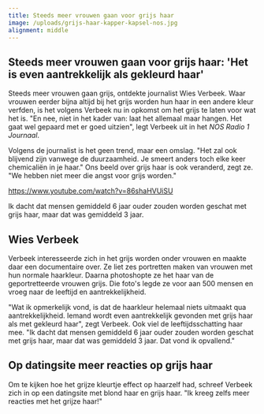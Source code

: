 ```yaml
---
title: Steeds meer vrouwen gaan voor grijs haar
image: /uploads/grijs-haar-kapper-kapsel-nos.jpg
alignment: middle
---
```


## Steeds meer vrouwen gaan voor grijs haar: 'Het is even aantrekkelijk als gekleurd haar'

Steeds meer vrouwen gaan grijs, ontdekte journalist Wies Verbeek. Waar vrouwen eerder bijna altijd bij het grijs worden hun haar in een andere kleur verfden, is het volgens Verbeek nu in opkomst om het grijs te laten voor wat het is. "En nee, niet in het kader van: laat het allemaal maar hangen. Het gaat wel gepaard met er goed uitzien", legt Verbeek uit in het&nbsp;*NOS Radio 1 Journaal*.

Volgens de journalist is het geen trend, maar een omslag. "Het zal ook blijvend zijn vanwege de duurzaamheid. Je smeert anders toch elke keer chemicaliën in je haar." Ons beeld over grijs haar is ook veranderd, zegt ze. "We hebben niet meer die angst voor grijs worden."

https://www.youtube.com/watch?v=86shaHVUiSU

Ik dacht dat mensen gemiddeld 6 jaar ouder zouden worden geschat met grijs haar, maar dat was gemiddeld 3 jaar.

## Wies Verbeek

Verbeek interesseerde zich in het grijs worden onder vrouwen en maakte daar een documentaire over. Ze liet zes portretten maken van vrouwen met hun normale haarkleur. Daarna photoshopte ze het haar van de geportretteerde vrouwen grijs. Die foto's legde ze voor aan 500 mensen en vroeg naar de leeftijd en aantrekkelijkheid.

"Wat ik opmerkelijk vond, is dat de haarkleur helemaal niets uitmaakt qua aantrekkelijkheid. Iemand wordt even aantrekkelijk gevonden met grijs haar als met gekleurd haar", zegt Verbeek. Ook viel de leeftijdsschatting haar mee. "Ik dacht dat mensen gemiddeld 6 jaar ouder zouden worden geschat met grijs haar, maar dat was gemiddeld 3 jaar. Dat vond ik opvallend."

## Op datingsite meer reacties op grijs haar

Om te kijken hoe het grijze kleurtje effect op haarzelf had, schreef Verbeek zich in op een datingsite met blond haar en grijs haar. "Ik kreeg zelfs meer reacties met het grijze haar\!"

&nbsp;